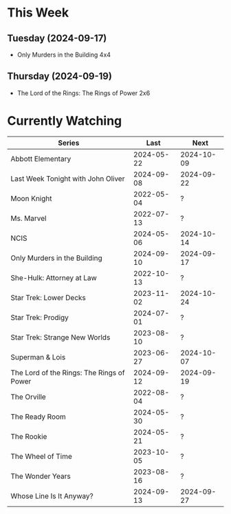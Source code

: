 # This Week

## Tuesday (2024-09-17)
- Only Murders in the Building 4x4

## Thursday (2024-09-19)
- The Lord of the Rings: The Rings of Power 2x6

# Currently Watching

| Series | Last | Next |
| --- | --- | --- |
| Abbott Elementary | 2024-05-22 | 2024-10-09 |
| Last Week Tonight with John Oliver | 2024-09-08 | 2024-09-22 |
| Moon Knight | 2022-05-04 | ? |
| Ms. Marvel | 2022-07-13 | ? |
| NCIS | 2024-05-06 | 2024-10-14 |
| Only Murders in the Building | 2024-09-10 | 2024-09-17 |
| She-Hulk: Attorney at Law | 2022-10-13 | ? |
| Star Trek: Lower Decks | 2023-11-02 | 2024-10-24 |
| Star Trek: Prodigy | 2024-07-01 | ? |
| Star Trek: Strange New Worlds | 2023-08-10 | ? |
| Superman & Lois | 2023-06-27 | 2024-10-07 |
| The Lord of the Rings: The Rings of Power | 2024-09-12 | 2024-09-19 |
| The Orville | 2022-08-04 | ? |
| The Ready Room | 2024-05-30 | ? |
| The Rookie | 2024-05-21 | ? |
| The Wheel of Time | 2023-10-05 | ? |
| The Wonder Years | 2023-08-16 | ? |
| Whose Line Is It Anyway? | 2024-09-13 | 2024-09-27 |

